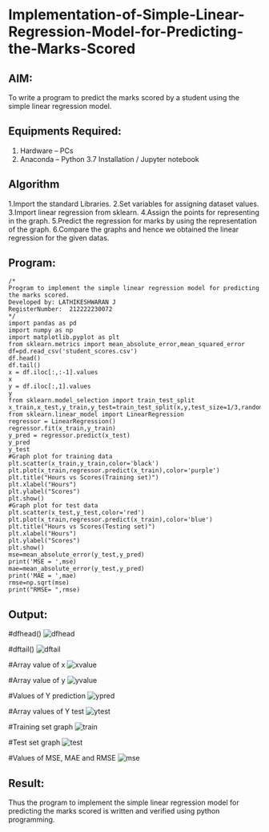 # Implementation-of-Simple-Linear-Regression-Model-for-Predicting-the-Marks-Scored

## AIM:
To write a program to predict the marks scored by a student using the simple linear regression model.

## Equipments Required:
1. Hardware – PCs
2. Anaconda – Python 3.7 Installation / Jupyter notebook

## Algorithm
1.Import the standard Libraries.
2.Set variables for assigning dataset values.
3.Import linear regression from sklearn.
4.Assign the points for representing in the graph.
5.Predict the regression for marks by using the representation of the graph.
6.Compare the graphs and hence we obtained the linear regression for the given datas.

## Program:
```
/*
Program to implement the simple linear regression model for predicting the marks scored.
Developed by: LATHIKESHWARAN J  
RegisterNumber:  212222230072
*/
import pandas as pd
import numpy as np
import matplotlib.pyplot as plt
from sklearn.metrics import mean_absolute_error,mean_squared_error
df=pd.read_csv('student_scores.csv')
df.head()
df.tail()
x = df.iloc[:,:-1].values
x
y = df.iloc[:,1].values
y
from sklearn.model_selection import train_test_split
x_train,x_test,y_train,y_test=train_test_split(x,y,test_size=1/3,random_state=0)
from sklearn.linear_model import LinearRegression
regressor = LinearRegression()
regressor.fit(x_train,y_train)
y_pred = regressor.predict(x_test)
y_pred
y_test
#Graph plot for training data
plt.scatter(x_train,y_train,color='black')
plt.plot(x_train,regressor.predict(x_train),color='purple')
plt.title("Hours vs Scores(Training set)")
plt.xlabel("Hours")
plt.ylabel("Scores")
plt.show()
#Graph plot for test data
plt.scatter(x_test,y_test,color='red')
plt.plot(x_train,regressor.predict(x_train),color='blue')
plt.title("Hours vs Scores(Testing set)")
plt.xlabel("Hours")
plt.ylabel("Scores")
plt.show()
mse=mean_absolute_error(y_test,y_pred)
print('MSE = ',mse)
mae=mean_absolute_error(y_test,y_pred)
print('MAE = ',mae)
rmse=np.sqrt(mse)
print("RMSE= ",rmse)
```

## Output:
#dfhead()
![dfhead](https://user-images.githubusercontent.com/119393556/229976934-4d91a199-2a70-471e-ac2e-4f8652d84ea0.png)

#dftail()
![dftail](https://user-images.githubusercontent.com/119393556/229977042-8d6def67-5a4f-4662-8b58-9a90043ba4d8.png)

#Array value of x
![xvalue](https://user-images.githubusercontent.com/119393556/229977127-908872b4-8375-4395-90f3-b9419455531f.png)

#Array value of y
![yvalue](https://user-images.githubusercontent.com/119393556/229977197-3fb65de1-147b-48ab-b733-8d5f5fb95917.png)

#Values of Y prediction
![ypred](https://user-images.githubusercontent.com/119393556/229977255-591059fe-5038-4752-a766-9bfe0ba8dfd6.png)

#Array values of Y test
![ytest](https://user-images.githubusercontent.com/119393556/229977342-82be44e2-d510-4a85-8299-2b9ff562cfc9.png)

#Training set graph
![train](https://user-images.githubusercontent.com/119393556/229977463-14f46551-c268-4c59-b3d3-3147b58864bb.png)

#Test set graph
![test](https://user-images.githubusercontent.com/119393556/229977527-9e409d07-690a-4a61-86e9-3a17fa029aa4.png)

#Values of MSE, MAE and RMSE
![mse](https://user-images.githubusercontent.com/119393556/229977591-53620b05-1dbf-40c5-a0dc-61dfa1c6a648.png)

## Result:
Thus the program to implement the simple linear regression model for predicting the marks scored is written and verified using python programming.
